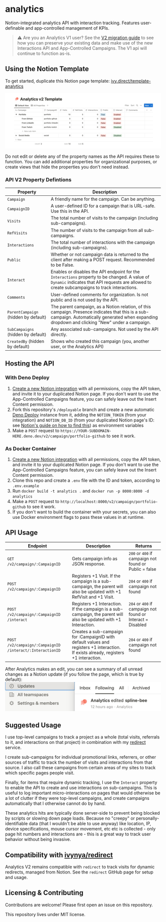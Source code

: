 # analytics
Notion-integrated analytics API with interaction tracking. Features user-definable and app-controlled management of KPIs.

> ⚠️ Are you an Analytics V1 user? See the [V2 migration guide](./MIGRATION.md) to see how you can preserve your existing data and make use of the new Interactions API and App-Controlled Campaigns. The V1 api will continue to function as-is.

## Using the Notion Template

To get started, duplicate this Notion page template: [ivy.direct/template-analytics](https://ivy.direct/template-analytics)

[![Notion Template](./v2_template.jpg)](https://ivy.direct/template-analytics)

Do not edit or delete any of the property names as the API requires these to function. You can add additional properties for organizational purposes, or create views that hide the properties you don't need instead.

### API V2 Property Defintions
| Property | Description |
| --- | --- |
| `Campaign` | A friendly name for the campaign. Can be anything. |
| `CampaignID` | A user-defined ID for a campaign that is URL-safe. Use this in the API. |
| `Visits` | The total number of visits to the campaign (including sub-campaigns). |
| `RefVisits` | The number of visits to the campaign from all sub-campaigns. |
| `Interactions` | The total number of interactions with the campaign (including sub-campaigns). |
| `Public` | Whether or not campaign data is returned to the client after making a POST request. Recommended to be False. |
| `Interact` | Enables or disables the API endpoint for the `Interactions` property to be changed. A value of `Dynamic` indicates that API requests are allowed to create subcampaigns to track interactions. |
| `Comments` | User-defined comments for organization. Is not public and is not used by the API. |
| `ParentCampaign` (hidden by default) | The parent campaign, as a Notion relation, of this campaign. Presence indicates that this is a sub-campaign. Automatically generated when expanding dropdown and clicking "New" under a campaign. |
| `SubCampaigns` (hidden by default) | Any associated sub-campaigns. Not used by the API directly. |
| `CreatedBy` (hidden by default) | Shows who created this campaign (you, another user, or the Analytics API) |

## Hosting the API

### With Deno Deploy
1. [Create a new Notion integration](https://www.notion.so/my-integrations) with all permissions, copy the API token, and invite it to your duplicated Notion page. If you don't want to use the App-Controlled Campaigns feature, you can safely leave out the Insert Content permission.
2. Fork this repository's `/deployable` branch and create a new automatic [Deno Deploy](https://deno.com/deploy) instance from it, adding the `NOTION_TOKEN` (from your integration) and `NOTION_DB_ID` (from your duplicated Notion page's ID: see [Notion's guide on how to find this](https://developers.notion.com/docs/create-a-notion-integration#step-3-save-the-database-id)) as environment variables
3. Make a `POST` request to `https://YOUR-SUBDOMAIN-HERE.deno.dev/v2/campaign/portfolio-github` to see it work.

### As Docker Container
1. [Create a new Notion integration](https://www.notion.so/my-integrations) with all permissions, copy the API token, and invite it to your duplicated Notion page. If you don't want to use the App-Controlled Campaigns feature, you can safely leave out the Insert Content permission.
2. Clone this repo and create a `.env` file with the ID and token, according to `.env.example`
3. Run `docker build -t analytics .` and `docker run -p 8000:8000 -d analytics`
4. Make a `POST` request to `http://localhost:8000/v2/campaign/portfolio-github` to see it work.
5. If you don't want to build the container with your secrets, you can also use Docker environment flags to pass these values in at runtime.

## API Usage
| Endpoint | Description | Returns |
| --- | --- | --- |
| `GET /v2/campaign/:CampaignID` | Gets campaign info as JSON response. | `200` or `400` if campaign not found or Public = false |
| `POST /v2/campaign/:CampaignID` | Registers +1 Visit. If the campaign is a sub-campaign, the parent will also be updated with +1 RefVisit and +1 Visit. | `204` or `400` if campaign not found |
| `POST /v2/campaign/:CampaignID /interact` | Registers +1 Interaction. If the campaign is a sub-campaign, the parent will also be updated with +1 Interaction. | `204` or `400` if campaign not found or Interact = Disabled |
| `POST /v2/campaign/:CampaignID /interact/:InteractionID` | Creates a sub-campaign for :CampaignID with default values and registers +1 interaction. If exists already, registers +1 interaction. | `204` or `400` if campaign not found |

After Analytics makes an edit, you can see a summary of all unread changes as a Notion update (if you follow the page, which is true by default):
[![Notion Update](./v2_example.jpg)](https://ivy.direct/template-analytics)

## Suggested Usage
I use top-level campaigns to track a project as a whole (total visits, referrals to it, and interactions on that project) in combination with my [redirect](https://github.com/ivynya/redirect) service.

I create sub-campaigns for individual promotional links, referrers, or other sources of traffic to track the number of visits and interactions from that source. I also call these campaigns from certain areas of my sites to track which specific pages people visit.

Finally, for items that require dynamic tracking, I use the `Interact` property to enable the API to create and use interactions on sub-campaigns. This is useful to log important micro-interactions on pages that would otherwise be a lot of clutter if they were top-level campaigns, and create campaigns automatically that I otherwise cannot do by hand.

These analytics hits are typically done server-side to prevent being blocked by scripts or slowing down page loads. Because no "creepy" or personally-identifiable data (that I wouldn't be able to use anyway) like location, IP, device specifications, mouse cursor movement, etc etc is collected - only page hit numbers and interactions are - this is a great way to track user behavior without being invasive.

## Compatibility with [ivynya/redirect](https://github.com/ivynya/redirect)
Analytics V2 remains compatible with `redirect` to track visits for dynamic redirects, managed from Notion. See the `redirect` GitHub page for setup and usage.

## Licensing & Contributing
Contributions are welcome! Please first open an issue on this repository.

This repository lives under MIT license.